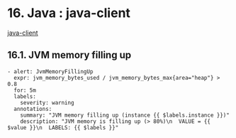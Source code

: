 # 16. Java : java-client

[java-client](https://github.com/prometheus/client_java)

## 16.1. JVM memory filling up

```
- alert: JvmMemoryFillingUp
  expr: jvm_memory_bytes_used / jvm_memory_bytes_max{area="heap"} > 0.8
  for: 5m
  labels:
    severity: warning
  annotations:
    summary: "JVM memory filling up (instance {{ $labels.instance }})"
    description: "JVM memory is filling up (> 80%)\n  VALUE = {{ $value }}\n  LABELS: {{ $labels }}"
```